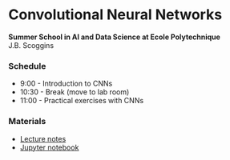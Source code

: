 # Convolutional Neural Networks
**Summer School in AI and Data Science at Ecole Polytechnique** <br>
J.B. Scoggins

### Schedule

- 9:00 - Introduction to CNNs
- 10:30 - Break (move to lab room)
- 11:00 - Practical exercises with CNNs

### Materials

- [Lecture notes](https://raw.githubusercontent.com/jbscoggi/teaching/master/Polytechnique/ai_summer_school/cnn.pdf)
- [Jupyter notebook](link)

